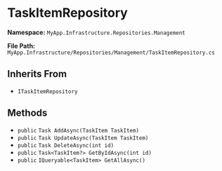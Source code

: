 # TaskItemRepository

**Namespace:** `MyApp.Infrastructure.Repositories.Management`

**File Path:** `MyApp.Infrastructure/Repositories/Management/TaskItemRepository.cs`

## Inherits From

- `ITaskItemRepository`

## Methods

- `public` `Task AddAsync(TaskItem TaskItem)`
- `public` `Task UpdateAsync(TaskItem TaskItem)`
- `public` `Task DeleteAsync(int id)`
- `public` `Task<TaskItem?> GetByIdAsync(int id)`
- `public` `IQueryable<TaskItem> GetAllAsync()`

